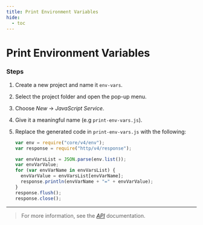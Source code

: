 ```yaml
---
title: Print Environment Variables
hide:
  - toc
---
```


# Print Environment Variables

### Steps

1. Create a new project and name it `env-vars`.
2. Select the project folder and open the pop-up menu.
3. Choose _New_ -> _JavaScript Service_.
4. Give it a meaningful name (e.g `print-env-vars.js`).
5. Replace the generated code in `print-env-vars.js` with the following:

    ```javascript
    var env = require("core/v4/env");
    var response = require("http/v4/response");

    var envVarsList = JSON.parse(env.list());
    var envVarValue;
    for (var envVarName in envVarsList) {
      envVarValue = envVarsList[envVarName];
      response.println(envVarName + "=" + envVarValue);
    }
    response.flush();
    response.close();
    ```

---

> For more information, see the _[API](https://www.dirigible.io/api/core/env/)_ documentation.

